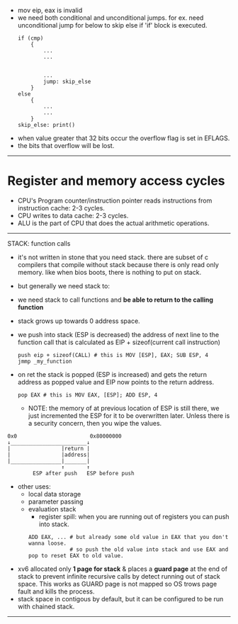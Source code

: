 - mov eip, eax is invalid
- we need both conditional and unconditional jumps. for ex. need unconditional jump for below to skip else if 'if' block is executed.
    ```
    if (cmp)
        {
            ...
            ...


            ...
            jump: skip_else
        }
    else
        {
            ...
            ...
        }
    skip_else: print()
    ```
- when value greater that 32 bits occur the overflow flag is set in EFLAGS.
- the bits that overflow will be lost.
---
# Register and memory access cycles
- CPU's Program counter/instruction pointer reads instructions from instruction cache: 2-3 cycles.
- CPU writes to data cache: 2-3 cycles.
- ALU is the part of CPU that does the actual arithmetic operations.
---
STACK: function calls
- it's not written in stone that you need stack. there are subset of c compilers that compile without stack because there is only read only memory. like when bios boots, there is nothing to put on stack.
- but generally we need stack to:
- we need stack to call functions and **be able to return to the calling function**

- stack grows up towards 0 address space.
- we push into stack (ESP is decreased) the address of next line to the function call that is calculated as EIP + sizeof(current call instruction)
    ```
    push eip + sizeof(CALL) # this is MOV [ESP], EAX; SUB ESP, 4
    jmmp _my_function
    ```    
- on ret the stack is popped (ESP is increased) and gets the return address as popped value and EIP now points to the return address.
    ```
    pop EAX # this is MOV EAX, [ESP]; ADD ESP, 4
    ```
    - NOTE: the memory of at previous location of ESP is still there, we just incremented the ESP for it to be overwritten later. Unless there is a security concern, then you wipe the values.
```
0x0                       0x80000000
↓________________________↓
|                |return |
|                |address|       
|________________|_______|
                 ↑       ↑   
        ESP after push   ESP before push
```
- other uses:
    - local data storage
    - parameter passing
    - evaluation stack
        - register spill: when you are running out of registers you can push into stack.
        ```
        ADD EAX, ... # but already some old value in EAX that you don't wanna loose.
                     # so push the old value into stack and use EAX and pop to reset EAX to old value. 
        ```
- xv6 allocated only **1 page for stack** & places a **guard page** at the end of stack to prevent infinite recursive calls by detect running out of stack space. This works as GUARD page is not mapped so OS trows page fault and kills the process.
- stack space in contigous by default, but it can be configured to be run with chained stack.
---

